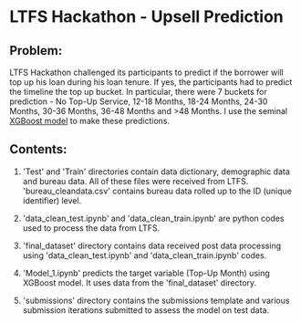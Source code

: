 # LTFS Hackathon - Upsell Prediction

## Problem:
LTFS Hackathon challenged its participants to predict if the borrower will top up his loan during his loan tenure. If yes, the participants had to predict the timeline the top up bucket. In particular, there were 7 buckets for prediction - No Top-Up Service, 12-18 Months, 18-24 Months, 24-30 Months, 30-36 Months, 36-48 Months and >48 Months. I use the seminal [XGBoost model](https://xgboost.readthedocs.io/en/latest/index.html) to make these predictions. 

## Contents: 
1. 'Test' and 'Train' directories contain data dictionary, demographic data and bureau data. All of these files were received from LTFS. 'bureau_cleandata.csv' contains bureau data rolled up to the ID (unique identifier) level.

2. 'data_clean_test.ipynb' and 'data_clean_train.ipynb' are python codes used to process the data from LTFS. 

2. 'final_dataset' directory contains data received post data processing using 'data_clean_test.ipynb' and 'data_clean_train.ipynb' codes.

3. 'Model_1.ipynb' predicts the target variable (Top-Up Month) using XGBoost model. It uses data from the 'final_dataset' directory.  

3. 'submissions' directory contains the submissions template and various submission iterations submitted to assess the model on test data.   